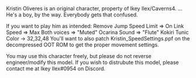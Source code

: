 Kristin Oliveres is an original character, property of Ikey Ilex/Caverns4.
... He's a boy, by the way. Everybody gets that confused.

If you want to play him as intended:
Remove Jump Speed Limit => On
Link Speed => Max
Both voices => "Muted"
Ocarina Sound => "Flute"
Kokiri Tunic Color -> 32,32,48
You'll want to also patch Kristin_SpeedSettings.ppf on the decompressed OOT ROM to get the proper movement settings.

You may use this character freely, but please do not reverse engineer/modify this model.
If you wish to distrubute this model, please contact me at Ikey Ilex#0954 on Discord.
